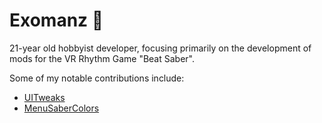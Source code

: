 # Exomanz 🐆
21-year old hobbyist developer, focusing primarily on the development of mods for the VR Rhythm Game "Beat Saber".

Some of my notable contributions include:
- [UITweaks](https://github.com/Exomanz/UITweaks)
- [MenuSaberColors](https://github.com/Exomanz/UITweaks)
